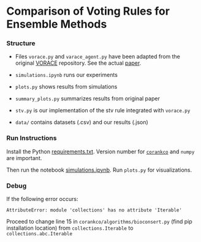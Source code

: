 # Comparison of Voting Rules for Ensemble Methods

### Structure

- Files `vorace.py` and `varace_agent.py` have been adapted from the original [VORACE](https://github.com/aloreggia/vorace) repository. See the actual [paper](https://link.springer.com/article/10.1007/s10458-021-09504-y).

- `simulations.ipynb` runs our experiments

- `plots.py` shows results from simulations

- `summary_plots.py` summarizes results from original paper

- `stv.py` is our implementation of the stv rule integrated with `vorace.py`

- `data/` contains datasets (.csv) and our results (.json)

### Run Instructions 

Install the Python [requirements.txt](requirements.txt). Version number for [`corankco`](https://github.com/pierreandrieu/corankco) and `numpy` are important.

Then run the notebook [simulations.ipynb](simulations.ipynb). Run `plots.py` for visualizations.

### Debug

If the following error occurs:

```AttributeError: module 'collections' has no attribute 'Iterable'```

Proceed to change line 15 in `corankco/algorithms/bioconsert.py` (find pip installation location) from `collections.Iterable` to `collections.abc.Iterable`